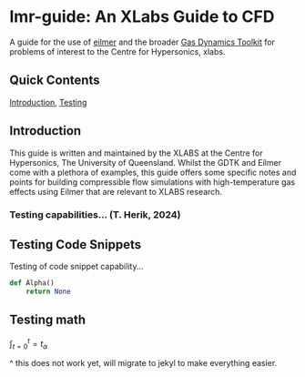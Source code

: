 # lmr-guide: An XLabs Guide to CFD
A guide for the use of [eilmer](https://gdtk.uqcloud.net/docs/eilmer/about/) and the broader [Gas Dynamics Toolkit](https://gdtk.uqcloud.net) for problems of interest to the Centre for Hypersonics, xlabs.

## Quick Contents
[Introduction](#intro), [Testing](#testing)

<a name="\intro">

## Introduction
This guide is written and maintained by the XLABS at the Centre for Hypersonics, The University of Queensland. Whilst the GDTK and Eilmer come with a plethora of examples, this guide offers some specific notes and points for building compressible flow simulations with high-temperature gas effects using Eilmer that are relevant to XLABS research.


 
<a name="\testing">

### Testing capabilities... (T. Herik, 2024)
## Testing Code Snippets 
Testing of code snippet capability...
```python
def Alpha()
	return None
```

## Testing math
$\int_{t=0}^t=t_{\alpha}$

^ this does not work yet, will migrate to jekyl to make everything easier.

